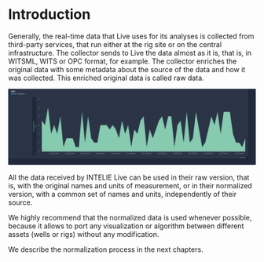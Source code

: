 # Introduction

Generally, the real-time data that Live uses for its analyses is collected from third-party services, that run either at the rig site or on the central infrastructure. The collector sends to Live the data almost as it is, that is, in WITSML, WITS or OPC format, for example. The collector enriches the original data with some metadata about the source of the data and how it was collected. This enriched original data is called raw data.

![Data flow in INTELIE Live](<../.gitbook/assets/image (24).png>)

All the data received by INTELIE Live can be used in their raw version, that is, with the original names and units of measurement, or in their normalized version, with a common set of names and units, independently of their source.

We highly recommend that the normalized data is used whenever possible, because it allows to port any visualization or algorithm between different assets (wells or rigs) without any modification.

We describe the normalization process in the next chapters.
